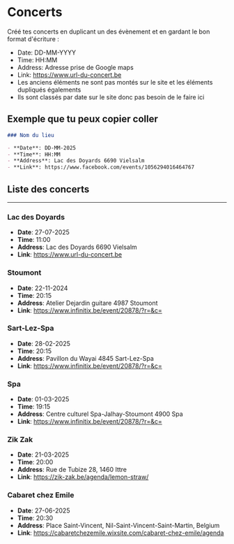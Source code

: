 # Concerts
Créé tes concerts en duplicant un des évènement et en gardant le bon format d'écriture :

- Date: DD-MM-YYYY
- Time: HH:MM
- Address: Adresse prise de Google maps
- Link: https://www.url-du-concert.be
- Les anciens éléments ne sont pas montés sur le site et les éléments dupliqués égalements
- Ils sont classés par date sur le site donc pas besoin de le faire ici
  
## Exemple que tu peux copier coller

<!-- as code -->
```markdown
### Nom du lieu

- **Date**: DD-MM-2025
- **Time**: HH:MM
- **Address**: Lac des Doyards 6690 Vielsalm
- **Link**: https://www.facebook.com/events/1056294016464767
```

## Liste des concerts
  
---
### Lac des Doyards

- **Date**: 27-07-2025
- **Time**: 11:00
- **Address**: Lac des Doyards 6690 Vielsalm
- **Link**: https://www.url-du-concert.be

### Stoumont

- **Date**: 22-11-2024
- **Time**: 20:15
- **Address**: Atelier Dejardin guitare 4987 Stoumont
- **Link**: https://www.infinitix.be/event/20878/?r=&c=

### Sart-Lez-Spa

- **Date**: 28-02-2025
- **Time**: 20:15
- **Address**: Pavillon du Wayai 4845 Sart-Lez-Spa
- **Link**: https://www.infinitix.be/event/20878/?r=&c=

### Spa

- **Date**: 01-03-2025
- **Time**: 19:15
- **Address**: Centre culturel Spa-Jalhay-Stoumont 4900 Spa
- **Link**: https://www.infinitix.be/event/20878/?r=&c=

### Zik Zak

- **Date**: 21-03-2025
- **Time**: 20:00
- **Address**: Rue de Tubize 28, 1460 Ittre
- **Link**: https://zik-zak.be/agenda/lemon-straw/

### Cabaret chez Emile

- **Date**: 27-06-2025
- **Time**: 20:30
- **Address**: Place Saint-Vincent, Nil-Saint-Vincent-Saint-Martin, Belgium
- **Link**: https://cabaretchezemile.wixsite.com/cabaret-chez-emile/agenda
